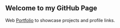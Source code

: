 ## Welcome to my GitHub Page

Web [Portfolio](https://navchandar.github.io) to showcase projects and profile links.

